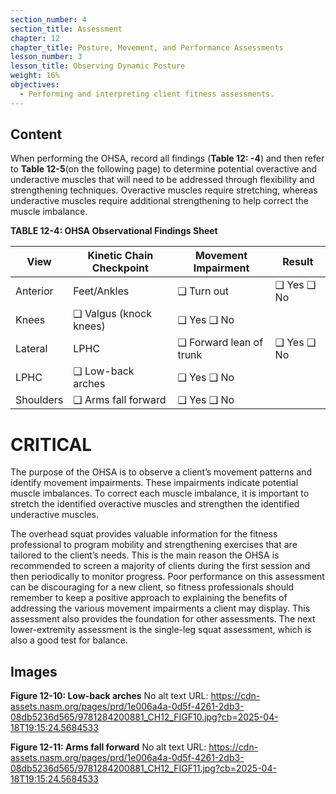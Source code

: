 ```yaml
---
section_number: 4
section_title: Assessment
chapter: 12
chapter_title: Posture, Movement, and Performance Assessments
lesson_number: 3
lesson_title: Observing Dynamic Posture
weight: 16%
objectives:
  - Performing and interpreting client fitness assessments.
---
```


## Content
When performing the OHSA, record all findings (**Table 12: -4**) and then refer to **Table 12-5**(on the following page) to determine potential overactive and underactive muscles that will need to be addressed through flexibility and strengthening techniques. Overactive muscles require stretching, whereas underactive muscles require additional strengthening to help correct the muscle imbalance.

**TABLE 12-4: OHSA Observational Findings Sheet**

| View | Kinetic Chain Checkpoint | Movement Impairment | Result |
|---|---|---|---|
| Anterior | Feet/Ankles | ❑ Turn out | ❑ Yes ❑ No |
| Knees | ❑ Valgus (knock knees) | ❑ Yes ❑ No |
| Lateral | LPHC | ❑ Forward lean of trunk | ❑ Yes ❑ No |
| LPHC | ❑ Low-back arches | ❑ Yes ❑ No |
| Shoulders | ❑ Arms fall forward | ❑ Yes ❑ No |

# CRITICAL

The purpose of the OHSA is to observe a client’s movement patterns and identify movement impairments. These impairments indicate potential muscle imbalances. To correct each muscle imbalance, it is important to stretch the identified overactive muscles and strengthen the identified underactive muscles.

The overhead squat provides valuable information for the fitness professional to program mobility and strengthening exercises that are tailored to the client’s needs. This is the main reason the OHSA is recommended to screen a majority of clients during the first session and then periodically to monitor progress. Poor performance on this assessment can be discouraging for a new client, so fitness professionals should remember to keep a positive approach to explaining the benefits of addressing the various movement impairments a client may display. This assessment also provides the foundation for other assessments. The next lower-extremity assessment is the single-leg squat assessment, which is also a good test for balance.

## Images

**Figure 12-10: Low-back arches**
No alt text
URL: https://cdn-assets.nasm.org/pages/prd/1e006a4a-0d5f-4261-2db3-08db5236d565/9781284200881_CH12_FIGF10.jpg?cb=2025-04-18T19:15:24.5684533

**Figure 12-11: Arms fall forward**
No alt text
URL: https://cdn-assets.nasm.org/pages/prd/1e006a4a-0d5f-4261-2db3-08db5236d565/9781284200881_CH12_FIGF11.jpg?cb=2025-04-18T19:15:24.5684533